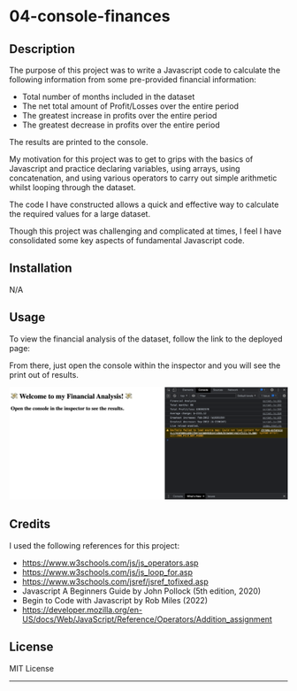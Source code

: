 # 04-console-finances
## Description

The purpose of this project was to write a Javascript code to calculate the following information from some pre-provided financial information:

- Total number of months included in the dataset
- The net total amount of Profit/Losses over the entire period
- The greatest increase in profits over the entire period
- The greatest decrease in profits over the entire period

The results are printed to the console.

My motivation for this project was to get to grips with the basics of Javascript and practice declaring variables, using arrays, using concatenation, and using various operators to carry out simple arithmetic whilst looping through the dataset.

The code I have constructed allows a quick and effective way to calculate the required values for a large dataset.

Though this project was challenging and complicated at times, I feel I have consolidated some key aspects of fundamental Javascript code. 

## Installation

N/A

## Usage

To view the financial analysis of the dataset, follow the link to the deployed page:

From there, just open the console within the inspector and you will see the print out of results.

![screenshot of application](assets/console-finances-screenshot.png)

## Credits

I used the following references for this project:
- https://www.w3schools.com/js/js_operators.asp
- https://www.w3schools.com/js/js_loop_for.asp
- https://www.w3schools.com/jsref/jsref_tofixed.asp 
- Javascript A Beginners Guide by John Pollock (5th edition, 2020)
- Begin to Code with Javascript by Rob Miles (2022)
- https://developer.mozilla.org/en-US/docs/Web/JavaScript/Reference/Operators/Addition_assignment

## License

MIT License

---
